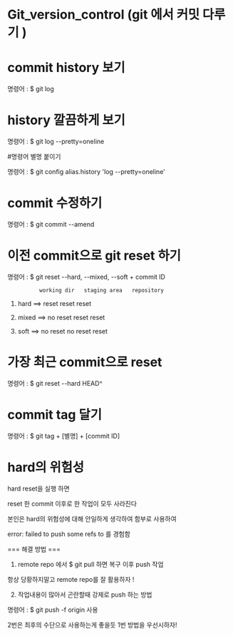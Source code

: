 # Git_version_control (git 에서 커밋 다루기 )

# commit history 보기 

명령어 : $ git log

# history 깔끔하게 보기 

명령어 : $ git log --pretty=oneline

#명령어 별명 붙이기 

명령어 : $ git config alias.history 'log --pretty=oneline'

# commit 수정하기 

명령어 : $ git commit --amend    

# 이전 commit으로 git reset 하기 

명령어 : $ git reset --hard, --mixed, --soft + commit ID

              working dir   staging area   repository       

1. hard ==>     reset          reset         reset

2. mixed ==>    no reset       reset         reset

3. soft  ==>	no reset       no reset      reset

# 가장 최근 commit으로 reset

명령어 : $ git reset --hard HEAD^

# commit tag 달기 

명령어 : $ git tag + [별명] + [commit ID]

# hard의 위험성 

hard reset을 실행 하면

reset 한 commit 이후로 한 작업이 모두 사라진다

본인은 hard의 위험성에 대해 안일하게 생각하여 함부로 사용하여 

error: failed to push some refs to 를 경험함 

=== 해결 방법 ===

1. remote repo 에서 $ git pull 하면 복구 이후 push 작업 

항상 당황하지말고 remote repo를 잘 활용하자 ! 

2. 작업내용이 많아서 곤란할때 강제로 push 하는 방법

명령어 : $ git push -f origin 사용 

2번은 최후의 수단으로 사용하는게 좋을듯 1번 방법을 우선시하자!
